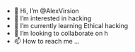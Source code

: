 - 👋 Hi, I’m @AlexVirsion
- 👀 I’m interested in hacking
- 🌱 I’m currently learning Ethical hacking
- 💞️ I’m looking to collaborate on h
- 📫 How to reach me ...

<!---
AlexVirsion/AlexVirsion is a ✨ special ✨ repository because its `README.md` (this file) appears on your GitHub profile.
You can click the Preview link to take a look at your changes.
--->
